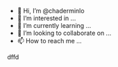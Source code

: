 - 👋 Hi, I’m @chaderminlo
- 👀 I’m interested in ...
- 🌱 I’m currently learning ...
- 💞️ I’m looking to collaborate on ...
- 📫 How to reach me ...

<!---
chaderminlo/chaderminlo is a ✨ special ✨ repository because its `README.md` (this file) appears on your GitHub profile.
You can click the Preview link to take a look at your changes.
--->
dffd
